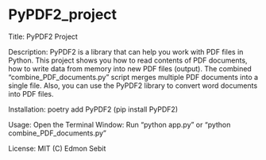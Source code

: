 # PyPDF2_project

Title: PyPDF2 Project

Description: PyPDF2 is a library that can help you work with PDF files in Python. This project shows you how to read contents of PDF documents, how to write data from memory into new PDF files (output). The combined “combine_PDF_documents.py” script merges multiple PDF documents into a single file. Also, you can use the PyPDF2 library to convert word documents into PDF files.

Installation:
poetry add PyPDF2 (pip install PyPDF2)

Usage:
Open the Terminal Window:
Run “python app.py” or “python combine_PDF_documents.py”

License:
MIT (C) Edmon Sebit
